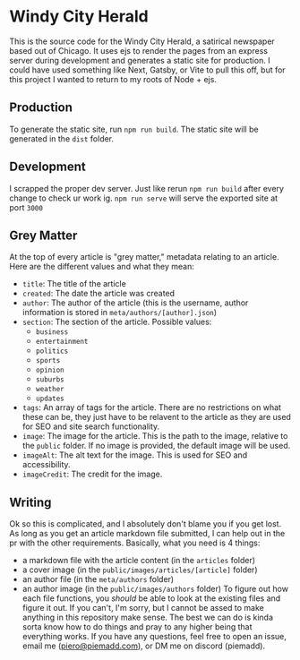 # Windy City Herald

This is the source code for the Windy City Herald, a satirical newspaper based
out of Chicago. It uses ejs to render the pages from an express server during development and generates a static site for production. I could have used something like Next, Gatsby, or Vite to pull this off, but for this project I wanted to return to my roots of Node + ejs.

## Production

To generate the static site, run `npm run build`. The static site will be generated in the `dist` folder.

## Development

I scrapped the proper dev server. Just like rerun `npm run build` after every change to check ur work ig. `npm run serve` will serve the exported site at port `3000`

## Grey Matter

At the top of every article is "grey matter," metadata relating to an article. Here are the different values and what they mean:

- `title`: The title of the article
- `created`: The date the article was created
- `author`: The author of the article (this is the username, author information is stored in `meta/authors/[author].json`)
- `section`: The section of the article. Possible values:
  - `business`
  - `entertainment`
  - `politics`
  - `sports`
  - `opinion`
  - `suburbs`
  - `weather`
  - `updates`
- `tags`: An array of tags for the article. There are no restrictions on what these can be, they just have to be relavent to the article as they are used for SEO and site search functionality.
- `image`: The image for the article. This is the path to the image, relative to the `public` folder. If no image is provided, the default image will be used.
- `imageAlt`: The alt text for the image. This is used for SEO and accessibility.
- `imageCredit`: The credit for the image.

## Writing

Ok so this is complicated, and I absolutely don't blame you if you get lost. As long as you get an article markdown file submitted, I can help out in the pr with the other requirements. Basically, what you need is 4 things:
 - a markdown file with the article content (in the `articles` folder)
 - a cover image (in the `public/images/articles/[article]` folder)
 - an author file (in the `meta/authors` folder)
 - an author image (in the `public/images/authors` folder)
To figure out how each file functions, you *should* be able to look at the existing files and figure it out. If you can't, I'm sorry, but I cannot be assed to make anything in this repository make sense. The best we can do is kinda sorta know how to do things and pray to any higher being that everything works. If you have any questions, feel free to open an issue, email me (piero@piemadd.com), or DM me on discord (piemadd).